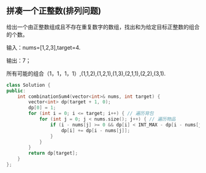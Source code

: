 ## 拼凑一个正整数(排列问题)

给出一个由正整数组成且不存在重复数字的数组，找出和为给定目标正整数的组合的个数。

输入：nums=[1,2,3],target=4.

输出：7；

所有可能的组合（1，1，1，1）,(1,1,2),(1,2,1),(1,3),(2,1,1),(2,2),(3,1).

```c++
class Solution {
public:
    int combinationSum4(vector<int>& nums, int target) {
        vector<int> dp(target + 1, 0);
        dp[0] = 1;
        for (int i = 0; i <= target; i++) { // 遍历背包
            for (int j = 0; j < nums.size(); j++) { // 遍历物品
                if (i - nums[j] >= 0 && dp[i] < INT_MAX - dp[i - nums[j]]) {
                    dp[i] += dp[i - nums[j]];
                }
            }
        }
        return dp[target];
    }
};

```

